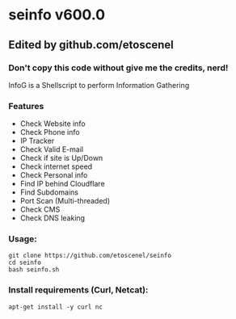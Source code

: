 # seinfo v600.0
## Edited by github.com/etoscenel
### Don't copy this code without give me the credits, nerd! 

InfoG is a Shellscript to perform Information Gathering 

### Features

- Check Website info
- Check Phone info
- IP Tracker
- Check Valid E-mail
- Check if site is Up/Down
- Check internet speed
- Check Personal info
- Find IP behind Cloudflare
- Find Subdomains
- Port Scan (Multi-threaded)
- Check CMS
- Check DNS leaking


### Usage:
```
git clone https://github.com/etoscenel/seinfo
cd seinfo
bash seinfo.sh
```

### Install requirements (Curl, Netcat):

```
apt-get install -y curl nc
```

